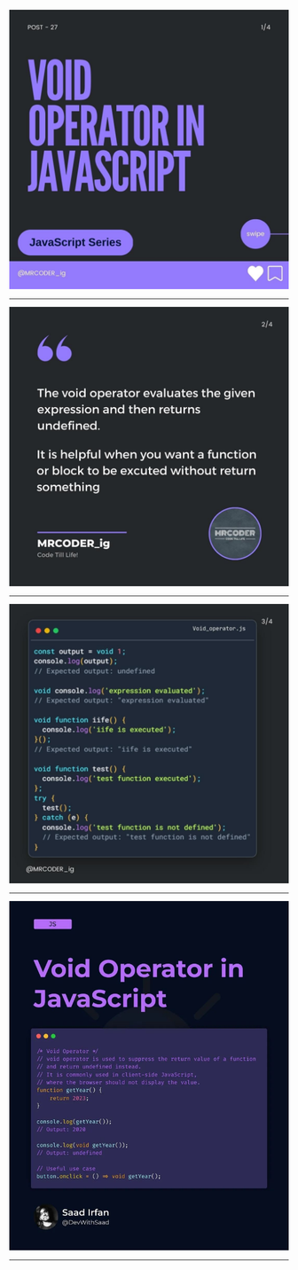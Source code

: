 ![void notes!](/01-JS-Basic/00-JS-Tutorial/52-void-keyword/notes/0.jpg "void notes")

---

![void notes!](/01-JS-Basic/00-JS-Tutorial/52-void-keyword/notes/1.jpg "void notes")

---

![void notes!](/01-JS-Basic/00-JS-Tutorial/52-void-keyword/notes/2.jpg "void notes")

---

![void notes!](/01-JS-Basic/00-JS-Tutorial/52-void-keyword/notes/3.jpg "void notes")

---
